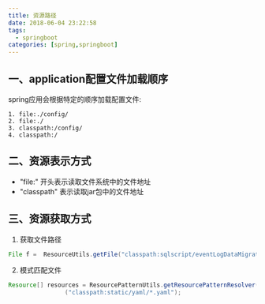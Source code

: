 ```yaml
---
title: 资源路径
date: 2018-06-04 23:22:58
tags: 
  - springboot
categories: [spring,springboot]
---
```


## 一、application配置文件加载顺序

spring应用会根据特定的顺序加载配置文件:

```
1. file:./config/
2. file:./
3. classpath:/config/
4. classpath:/
```

## 二、资源表示方式

- "file:"  开头表示读取文件系统中的文件地址
- "classpath" 表示读取jar包中的文件地址

## 三、资源获取方式

1. 获取文件路径

```java
File f =  ResourceUtils.getFile("classpath:sqlscript/eventLogDataMigration.sql");
```

2. 模式匹配文件

```java
Resource[] resources = ResourcePatternUtils.getResourcePatternResolver(resourceLoader).getResources
                ("classpath:static/yaml/*.yaml");
```

